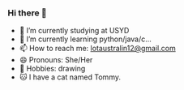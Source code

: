 ### Hi there 👋



- 🔭 I’m currently studying at USYD
- 🌱 I’m currently learning python/java/c...
- 📫 How to reach me: lotaustralin12@gmail.com
- 😄 Pronouns: She/Her
- 🍊 Hobbies: drawing
- 🐱 I have a cat named Tommy.
